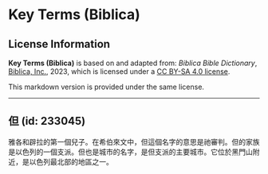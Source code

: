 # Key Terms (Biblica)

## License Information

**Key Terms (Biblica)** is based on and adapted from: _Biblica Bible Dictionary_, [Biblica, Inc.](https://www.biblica.com/), 2023, which is licensed under a [CC BY-SA 4.0 license](https://creativecommons.org/licenses/by-sa/4.0/legalcode.en).

This markdown version is provided under the same license.



--------------------------------

## 但 (id: 233045)

雅各和辟拉的第一個兒子。在希伯來文中，但這個名字的意思是祂審判。但的家族是以色列的一個支派。但也是城市的名字，是但支派的主要城市。它位於黑門山附近，是以色列最北部的地區之一。


